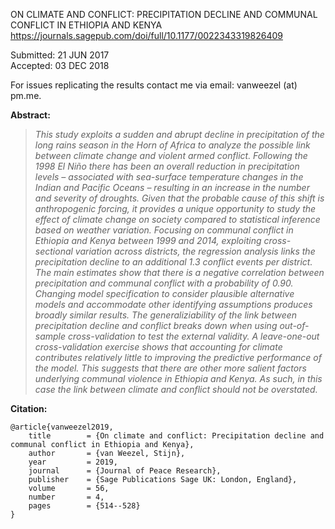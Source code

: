 ON CLIMATE AND CONFLICT: PRECIPITATION DECLINE AND COMMUNAL CONFLICT IN ETHIOPIA AND KENYA    
https://journals.sagepub.com/doi/full/10.1177/0022343319826409    

Submitted:  21 JUN 2017    
Accepted:   03 DEC 2018   

For issues replicating the results contact me via email: vanweezel (at) pm.me.    

**Abstract:**
>*This study exploits a sudden and abrupt decline in precipitation of the long rains season in the Horn of Africa to analyze the possible link between climate change and violent armed conflict. Following the 1998 El Niño there has been an overall reduction in precipitation levels – associated with sea-surface temperature changes in the Indian and Pacific Oceans – resulting in an increase in the number and severity of droughts. Given that the probable cause of this shift is anthropogenic forcing, it provides a unique opportunity to study the effect of climate change on society compared to statistical inference based on weather variation. Focusing on communal conflict in Ethiopia and Kenya between 1999 and 2014, exploiting cross-sectional variation across districts, the regression analysis links the precipitation decline to an additional 1.3 conflict events per district. The main estimates show that there is a negative correlation between precipitation and communal conflict with a probability of 0.90. Changing model specification to consider plausible alternative models and accommodate other identifying assumptions produces broadly similar results. The generaliziability of the link between precipitation decline and conflict breaks down when using out-of-sample cross-validation to test the external validity. A leave-one-out cross-validation exercise shows that accounting for climate contributes relatively little to improving the predictive performance of the model. This suggests that there are other more salient factors underlying communal violence in Ethiopia and Kenya. As such, in this case the link between climate and conflict should not be overstated.*

**Citation:**
```
@article{vanweezel2019,
	title        = {On climate and conflict: Precipitation decline and communal conflict in Ethiopia and Kenya},
	author       = {van Weezel, Stijn},
	year         = 2019,
	journal      = {Journal of Peace Research},
	publisher    = {Sage Publications Sage UK: London, England},
	volume       = 56,
	number       = 4,
	pages        = {514--528}
}
```
